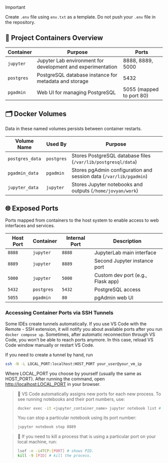 > [!IMPORTANT] 
> Create `.env` file using `env.txt` as a template.
> Do not push your `.env` file in the repository.

## 🐳 Project Containers Overview

| Container       | Purpose                                                       | Ports                  | 
|-----------------|---------------------------------------------------------------|------------------------|
| `jupyter`       | Jupyter Lab environment for development and experimentation   | 8888, 8889, 5000       | 
| `postgres`      | PostgreSQL database instance for metadata and storage         | 5432                   |
| `pgadmin`       | Web UI for managing PostgreSQL                                | 5055 (mapped to port 80) | 

## 🗂️ Docker Volumes

Data in these named volumes persists between container restarts.

| Volume Name           | Used By           | Purpose                                                                 |
|-----------------------|------------------|-------------------------------------------------------------------------|
| `postgres_data`       | `postgres`        | Stores PostgreSQL database files (`/var/lib/postgresql/data`)          |
| `pgadmin_data`        | `pgadmin`         | Stores pgAdmin configuration and session data (`/var/lib/pgadmin`)     |
| `jupyter_data`        | `jupyter`         | Stores Jupyter notebooks and outputs (`/home/jovyan/work`)             |


## 🌐 Exposed Ports

Ports mapped from containers to the host system to enable access to web interfaces and services.

| Host Port | Container     | Internal Port | Description                             |
|-----------|---------------|---------------|-----------------------------------------|
| `8888`    | `jupyter`     | `8888`        | JupyterLab main interface               |
| `8889`    | `jupyter`     | `8889`        | Second Jupyter instance port            |
| `5000`    | `jupyter`     | `5000`        | Custom dev port (e.g., Flask app)       |
| `5432`    | `postgres`    | `5432`        | PostgreSQL access                       |
| `5055`    | `pgadmin`     | `80`          | pgAdmin web UI                          |

### Accessing Container Ports via SSH Tunnels

Some IDEs create tunnels automatically. If you use VS Code with the Remote - SSH extension, it will notify you about available ports after you run `docker compose up`.
Sometimes, after automatic reconnection through VS Code, you won't be able to reach ports anymore. In this case, reload VS Code window manually or restart VS Code.

If you need to create a tunnel by hand, run

```bash
ssh -N -L LOCAL_PORT:localhost:HOST_PORT your_user@your_vm_ip
```

Where LOCAL_PORT you choose by yourself (usually the same as HOST_PORT).
After running the command, open <http://localhost:LOCAL_PORT> in your browser.



> 📝 VS Code automatically assigns new ports for each new process. To see running notebooks and their port numbers, use:
> ```bash
> docker exec -it <jupyter_container_name> jupyter notebook list # shows the running notebooks and their port numbers
> ```
> You can stop a particular notebook using its port number:
> ```bash
> jupyter notebook stop 8889
> ```
                          
> 📝 If you need to kill a process that is using a particular port on your local machine, run:
> ```bash
> lsof -n -i4TCP:[PORT] # shows PID.
> kill -9 [PID] # kill the process.
> ```


